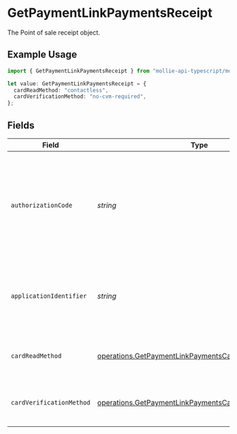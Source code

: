 # GetPaymentLinkPaymentsReceipt

The Point of sale receipt object.

## Example Usage

```typescript
import { GetPaymentLinkPaymentsReceipt } from "mollie-api-typescript/models/operations";

let value: GetPaymentLinkPaymentsReceipt = {
  cardReadMethod: "contactless",
  cardVerificationMethod: "no-cvm-required",
};
```

## Fields

| Field                                                                                                                              | Type                                                                                                                               | Required                                                                                                                           | Description                                                                                                                        | Example                                                                                                                            |
| ---------------------------------------------------------------------------------------------------------------------------------- | ---------------------------------------------------------------------------------------------------------------------------------- | ---------------------------------------------------------------------------------------------------------------------------------- | ---------------------------------------------------------------------------------------------------------------------------------- | ---------------------------------------------------------------------------------------------------------------------------------- |
| `authorizationCode`                                                                                                                | *string*                                                                                                                           | :heavy_minus_sign:                                                                                                                 | A unique code provided by the cardholder’s bank to confirm that the transaction was successfully approved.                         | ...                                                                                                                                |
| `applicationIdentifier`                                                                                                            | *string*                                                                                                                           | :heavy_minus_sign:                                                                                                                 | The unique number that identifies a specific payment application on a chip card.                                                   | ...                                                                                                                                |
| `cardReadMethod`                                                                                                                   | [operations.GetPaymentLinkPaymentsCardReadMethod](../../models/operations/getpaymentlinkpaymentscardreadmethod.md)                 | :heavy_minus_sign:                                                                                                                 | The method by which the card was read by the terminal.                                                                             | contactless                                                                                                                        |
| `cardVerificationMethod`                                                                                                           | [operations.GetPaymentLinkPaymentsCardVerificationMethod](../../models/operations/getpaymentlinkpaymentscardverificationmethod.md) | :heavy_minus_sign:                                                                                                                 | The method used to verify the cardholder's identity.                                                                               | no-cvm-required                                                                                                                    |